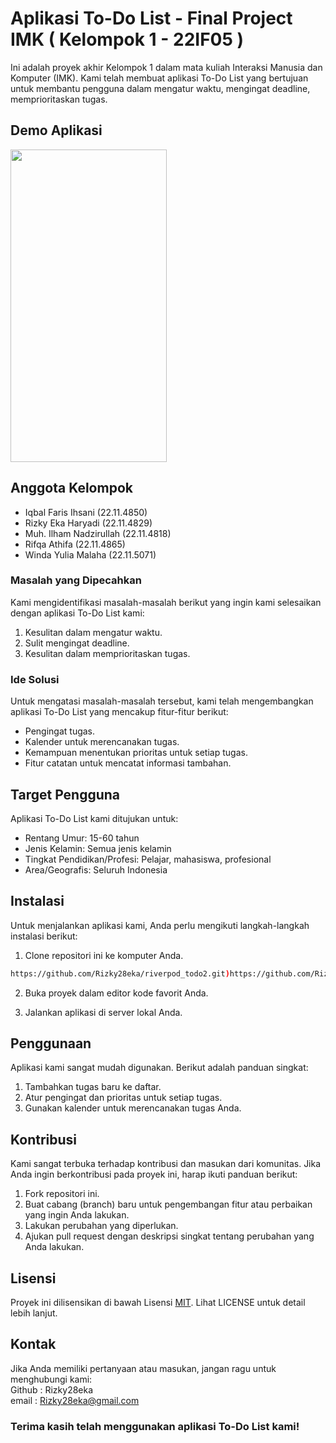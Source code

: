 # Aplikasi To-Do List - Final Project IMK ( Kelompok 1 - 22IF05 )

Ini adalah proyek akhir Kelompok 1 dalam mata kuliah Interaksi Manusia dan Komputer (IMK). Kami telah membuat aplikasi To-Do List yang bertujuan untuk membantu pengguna dalam mengatur waktu, mengingat deadline, memprioritaskan tugas.

## Demo Aplikasi

<img src="https://github.com/Rizky28eka/riverpod_todo2/blob/main/Demo%20Aplikasi.mov" width="250" height="500"/>

## Anggota Kelompok

- Iqbal Faris Ihsani (22.11.4850)
- Rizky Eka Haryadi (22.11.4829)
- Muh. Ilham Nadzirullah (22.11.4818)
- Rifqa Athifa (22.11.4865)
- Winda Yulia Malaha (22.11.5071)

### Masalah yang Dipecahkan

Kami mengidentifikasi masalah-masalah berikut yang ingin kami selesaikan dengan aplikasi To-Do List kami:

1. Kesulitan dalam mengatur waktu.
2. Sulit mengingat deadline.
3. Kesulitan dalam memprioritaskan tugas.

### Ide Solusi

Untuk mengatasi masalah-masalah tersebut, kami telah mengembangkan aplikasi To-Do List yang mencakup fitur-fitur berikut:

- Pengingat tugas.
- Kalender untuk merencanakan tugas.
- Kemampuan menentukan prioritas untuk setiap tugas.
- Fitur catatan untuk mencatat informasi tambahan.

## Target Pengguna

Aplikasi To-Do List kami ditujukan untuk:

- Rentang Umur: 15-60 tahun
- Jenis Kelamin: Semua jenis kelamin
- Tingkat Pendidikan/Profesi: Pelajar, mahasiswa, profesional
- Area/Geografis: Seluruh Indonesia

## Instalasi

Untuk menjalankan aplikasi kami, Anda perlu mengikuti langkah-langkah instalasi berikut:

1. Clone repositori ini ke komputer Anda.

```bash
https://github.com/Rizky28eka/riverpod_todo2.git)https://github.com/Rizky28eka/riverpod_todo2.git
```

2. Buka proyek dalam editor kode favorit Anda.

3. Jalankan aplikasi di server lokal Anda.

## Penggunaan

Aplikasi kami sangat mudah digunakan. Berikut adalah panduan singkat:

1. Tambahkan tugas baru ke daftar.
2. Atur pengingat dan prioritas untuk setiap tugas.
3. Gunakan kalender untuk merencanakan tugas Anda.

## Kontribusi
Kami sangat terbuka terhadap kontribusi dan masukan dari komunitas. Jika Anda ingin berkontribusi pada proyek ini, harap ikuti panduan berikut:

1. Fork repositori ini.
2. Buat cabang (branch) baru untuk pengembangan fitur atau perbaikan yang ingin Anda lakukan.
3. Lakukan perubahan yang diperlukan.
4. Ajukan pull request dengan deskripsi singkat tentang perubahan yang Anda lakukan.

## Lisensi
Proyek ini dilisensikan di bawah Lisensi [MIT](https://choosealicense.com/licenses/mit/). Lihat LICENSE untuk detail lebih lanjut.

## Kontak
Jika Anda memiliki pertanyaan atau masukan, jangan ragu untuk menghubungi kami:
<br>
Github : Rizky28eka
<br>
email : Rizky28eka@gmail.com
<br>
### Terima kasih telah menggunakan aplikasi To-Do List kami!

